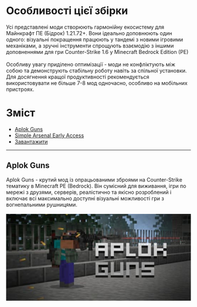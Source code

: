 # Особливості цієї збірки
Усі представлені моди створюють гармонійну екосистему для Майнкрафт ПЕ (Бідрок) 1.21.72+. Вони ідеально доповнюють один одного: візуальні покращення працюють у тандемі з новими ігровими механіками, а зручні інструменти спрощують взаємодію з іншими доповненнями для гри Counter-Strike 1.6 у Minecraft Bedrock Edition (PE)
<br><br>
Особливу увагу приділено оптимізації - моди не конфліктують між собою та демонструють стабільну роботу навіть за спільної установки. Для досягнення кращої продуктивності рекомендується використовувати не більше 7-8 мод одночасно, особливо на мобільних пристроях.
# Зміст
- [Aplok Guns](#aplok-guns)
- [Simple Arsenal Early Access](#simple-arsenal-early-access)
- [Завантажити](#завантажити) <br>
***
## Aplok Guns
Aplok Guns - крутий мод із опрацьованими зброями на Counter-Strike тематику в Minecraft PE (Bedrock). Він сумісний для виживання, ігри по мережі з друзями, серверів, реалістично та якісно розроблений і включає всі максимально доступні візуальні можливості гри з вогнепальними рушницями.
<br><br>
![](images/1720616323_aplok-guns.jpg)
